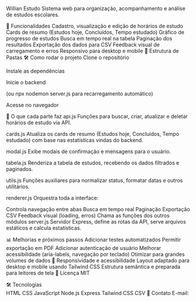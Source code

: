 Willian Estudo
Sistema web para organização, acompanhamento e análise de estudos escolares.

🚀 Funcionalidades
Cadastro, visualização e edição de horários de estudo
Cards de resumo (Estudos hoje, Concluídos, Tempo estudado)
Gráfico de progresso de estudos
Busca em tempo real na tabela
Paginação dos resultados
Exportação dos dados para CSV
Feedback visual de carregamento e erros
Responsivo para desktop e mobile
📁 Estrutura de Pastas
🛠️ Como rodar o projeto
Clone o repositório

Instale as dependências

Inicie o backend

(ou npx nodemon server.js para recarregamento automático)

Acesse no navegador

🧩 O que cada parte faz
api.js
Funções para buscar, criar, atualizar e deletar horários de estudo via API.

cards.js
Atualiza os cards de resumo (Estudos hoje, Concluídos, Tempo estudado) com base nas estatísticas vindas do backend.

modal.js
Exibe modais de confirmação e mensagens para o usuário.

tabela.js
Renderiza a tabela de estudos, recebendo os dados filtrados e paginados.

utils.js
Funções auxiliares para normalizar status, formatar datas e outros utilitários.

renderer.js
Orquestra toda a interface:

Controla navegação entre abas
Busca em tempo real
Paginação
Exportação CSV
Feedback visual (loading, erros)
Chama as funções dos outros módulos
server.js
Servidor Express, define as rotas da API, serve arquivos estáticos e calcula estatísticas.

📊 Melhorias e próximos passos
Adicionar testes automatizados
Permitir exportação em PDF
Adicionar autenticação de usuário
Melhorar acessibilidade (aria-labels, navegação por teclado)
Otimizar para grandes volumes de dados
📱 Responsividade e acessibilidade
Layout adaptado para desktop e mobile usando Tailwind CSS
Estrutura semântica e preparada para leitores de tela
📝 Licença
MIT

🛠️ Tecnologias  
HTML
CSS
JavaScript
Node.js
Express
Tailwind CSS
CSV
📧 Contato
E-mail:

